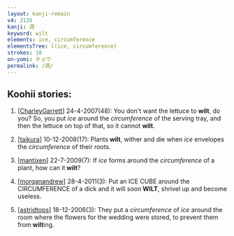 ```yaml
---
layout: kanji-remain
v4: 2135
kanji: 凋
keyword: wilt
elements: ice, circumference
elementsTree: l(ice, circumference)
strokes: 10
on-yomi: チョウ
permalink: /凋/
---
```


## Koohii stories: 

1) [<a href="http://kanji.koohii.com/profile/CharleyGarrett">CharleyGarrett</a>] 24-4-2007(48): You don&#039;t want the lettuce to <strong>wilt</strong>, do you? So, you put <em>ice</em> around the <em>circumference</em> of the serving tray, and then the lettuce on top of that, so it cannot <strong>wilt</strong>.

2) [<a href="http://kanji.koohii.com/profile/taikura">taikura</a>] 10-12-2008(17): Plants<strong> wilt</strong>, wither and die when <em>ice</em> envelopes the <em>circumference</em> of their roots.

3) [<a href="http://kanji.koohii.com/profile/mantixen">mantixen</a>] 22-7-2009(7): If <em>ice</em> forms around the <em>circumference</em> of a plant, how can it<strong> wilt</strong>?

4) [<a href="http://kanji.koohii.com/profile/morganandrew">morganandrew</a>] 28-4-2011(3): Put an ICE CUBE around the CIRCUMFERENCE of a dick and it will soon<strong> WILT</strong>, shrivel up and become useless.

5) [<a href="http://kanji.koohii.com/profile/astridtops">astridtops</a>] 18-12-2006(3): They put a <em>circumference</em> of <em>ice</em> around the room where the flowers for the wedding were stored, to prevent them from<strong> wilt</strong>ing.

